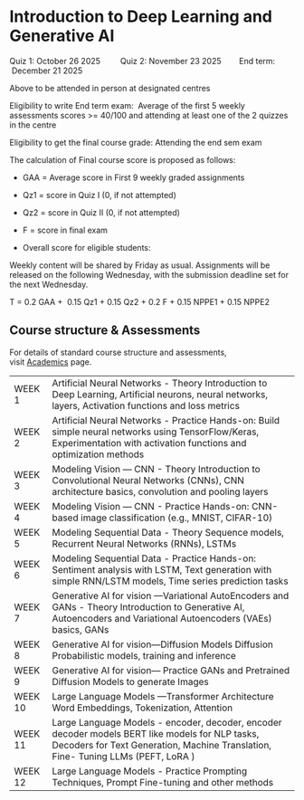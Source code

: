 # Introduction to Deep Learning and Generative AI

Quiz 1: October 26 2025         Quiz 2: November 23 2025        End term:  December 21 2025

Above to be attended in person at designated centres

Eligibility to write End term exam:  Average of the first 5 weekly assessments scores >= 40/100 and attending at least one of the 2 quizzes in the centre

Eligibility to get the final course grade: Attending the end sem exam

The calculation of Final course score is proposed as follows:

- GAA = Average score in First 9 weekly graded assignments

- Qz1 = score in Quiz I (0, if not attempted)

- Qz2 = score in Quiz II (0, if not attempted)

- F = score in final exam

- Overall score for eligible students:

Weekly content will be shared by Friday as usual. Assignments will be released on the following Wednesday, with the submission deadline set for the next Wednesday.

T = 0.2 GAA +  0.15 Qz1 + 0.15 Qz2 + 0.2 F + 0.15 NPPE1 + 0.15 NPPE2

## Course structure & Assessments

For details of standard course structure and assessments, visit [Academics](https://study.iitm.ac.in/ds/academics.html) page.

|         |                                                                                                                                                                                     |
| ------- | ----------------------------------------------------------------------------------------------------------------------------------------------------------------------------------- |
| WEEK 1  | Artificial Neural Networks - Theory Introduction to Deep Learning, Artificial neurons, neural networks, layers, Activation functions and loss metrics                               |
| WEEK 2  | Artificial Neural Networks - Practice Hands-on: Build simple neural networks using TensorFlow/Keras, Experimentation with activation functions and optimization methods             |
| WEEK 3  | Modeling Vision — CNN - Theory Introduction to Convolutional Neural Networks (CNNs), CNN architecture basics, convolution and pooling layers                                        |
| WEEK 4  | Modeling Vision — CNN - Practice Hands-on: CNN-based image classification (e.g., MNIST, CIFAR-10)                                                                                   |
| WEEK 5  | Modeling Sequential Data - Theory Sequence models, Recurrent Neural Networks (RNNs), LSTMs                                                                                          |
| WEEK 6  | Modeling Sequential Data - Practice Hands-on: Sentiment analysis with LSTM, Text generation with simple RNN/LSTM models, Time series prediction tasks                               |
| WEEK 7  | Generative AI for vision —Variational AutoEncoders and GANs - Theory Introduction to Generative AI, Autoencoders and Variational Autoencoders (VAEs) basics, GANs                   |
| WEEK 8  | Generative AI for vision—Diffusion Models Diffusion Probabilistic models, training and inference                                                                                    |
| WEEK 9  | Generative AI for vision— Practice GANs and Pretrained Diffusion Models to generate Images                                                                                          |
| WEEK 10 | Large Language Models —Transformer Architecture Word Embeddings, Tokenization, Attention                                                                                            |
| WEEK 11 | Large Language Models - encoder, decoder, encoder decoder models BERT like models for NLP tasks, Decoders for Text Generation, Machine Translation, Fine- Tuning LLMs (PEFT, LoRA ) |
| WEEK 12 | Large Language Models - Practice Prompting Techniques, Prompt Fine-tuning and other methods                                                                                         |